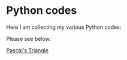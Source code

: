 # Python codes 

Here I am collecting my various Python codes:

Please see below:

[Pascal's Triangle](pascal_triangle/README.md) 
